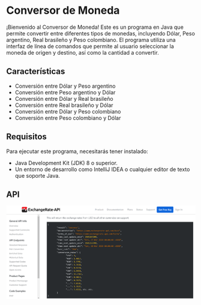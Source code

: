 # Conversor de Moneda

¡Bienvenido al Conversor de Moneda! Este es un programa en Java que 
permite convertir entre diferentes tipos de monedas, incluyendo Dólar, 
Peso argentino, Real brasileño y Peso colombiano. El programa utiliza una interfaz 
de línea de comandos que permite al usuario seleccionar la moneda de origen y destino, 
así como la cantidad a convertir.

## Características

- Conversión entre Dólar y Peso argentino
- Conversión entre Peso argentino y Dólar
- Conversión entre Dólar y Real brasileño
- Conversión entre Real brasileño y Dólar
- Conversión entre Dólar y Peso colombiano
- Conversión entre Peso colombiano y Dólar

## Requisitos

Para ejecutar este programa, necesitarás tener instalado:

- Java Development Kit (JDK) 8 o superior.
- Un entorno de desarrollo como IntelliJ IDEA o cualquier editor de texto que soporte Java.

## API

![API usada](src/images/API.png)